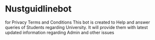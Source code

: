 # Nustguidlinebot
for Privacy Terms and Conditions
This bot is created to Help and answer queries of Students regarding University.
It will provide them with latest updated information regarding Admin and other issues
